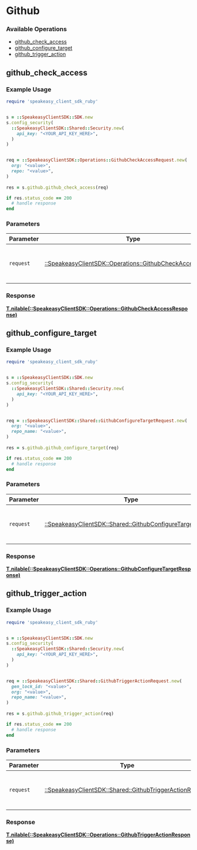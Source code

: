 # Github


### Available Operations

* [github_check_access](#github_check_access)
* [github_configure_target](#github_configure_target)
* [github_trigger_action](#github_trigger_action)

## github_check_access

### Example Usage

```ruby
require 'speakeasy_client_sdk_ruby'


s = ::SpeakeasyClientSDK::SDK.new
s.config_security(
  ::SpeakeasyClientSDK::Shared::Security.new(
    api_key: "<YOUR_API_KEY_HERE>",
  )
)


req = ::SpeakeasyClientSDK::Operations::GithubCheckAccessRequest.new(
  org: "<value>",
  repo: "<value>",
)
    
res = s.github.github_check_access(req)

if res.status_code == 200
  # handle response
end

```

### Parameters

| Parameter                                                                                                         | Type                                                                                                              | Required                                                                                                          | Description                                                                                                       |
| ----------------------------------------------------------------------------------------------------------------- | ----------------------------------------------------------------------------------------------------------------- | ----------------------------------------------------------------------------------------------------------------- | ----------------------------------------------------------------------------------------------------------------- |
| `request`                                                                                                         | [::SpeakeasyClientSDK::Operations::GithubCheckAccessRequest](../../models/operations/githubcheckaccessrequest.md) | :heavy_check_mark:                                                                                                | The request object to use for the request.                                                                        |


### Response

**[T.nilable(::SpeakeasyClientSDK::Operations::GithubCheckAccessResponse)](../../models/operations/githubcheckaccessresponse.md)**


## github_configure_target

### Example Usage

```ruby
require 'speakeasy_client_sdk_ruby'


s = ::SpeakeasyClientSDK::SDK.new
s.config_security(
  ::SpeakeasyClientSDK::Shared::Security.new(
    api_key: "<YOUR_API_KEY_HERE>",
  )
)


req = ::SpeakeasyClientSDK::Shared::GithubConfigureTargetRequest.new(
  org: "<value>",
  repo_name: "<value>",
)
    
res = s.github.github_configure_target(req)

if res.status_code == 200
  # handle response
end

```

### Parameters

| Parameter                                                                                                         | Type                                                                                                              | Required                                                                                                          | Description                                                                                                       |
| ----------------------------------------------------------------------------------------------------------------- | ----------------------------------------------------------------------------------------------------------------- | ----------------------------------------------------------------------------------------------------------------- | ----------------------------------------------------------------------------------------------------------------- |
| `request`                                                                                                         | [::SpeakeasyClientSDK::Shared::GithubConfigureTargetRequest](../../models/shared/githubconfiguretargetrequest.md) | :heavy_check_mark:                                                                                                | The request object to use for the request.                                                                        |


### Response

**[T.nilable(::SpeakeasyClientSDK::Operations::GithubConfigureTargetResponse)](../../models/operations/githubconfiguretargetresponse.md)**


## github_trigger_action

### Example Usage

```ruby
require 'speakeasy_client_sdk_ruby'


s = ::SpeakeasyClientSDK::SDK.new
s.config_security(
  ::SpeakeasyClientSDK::Shared::Security.new(
    api_key: "<YOUR_API_KEY_HERE>",
  )
)


req = ::SpeakeasyClientSDK::Shared::GithubTriggerActionRequest.new(
  gen_lock_id: "<value>",
  org: "<value>",
  repo_name: "<value>",
)
    
res = s.github.github_trigger_action(req)

if res.status_code == 200
  # handle response
end

```

### Parameters

| Parameter                                                                                                     | Type                                                                                                          | Required                                                                                                      | Description                                                                                                   |
| ------------------------------------------------------------------------------------------------------------- | ------------------------------------------------------------------------------------------------------------- | ------------------------------------------------------------------------------------------------------------- | ------------------------------------------------------------------------------------------------------------- |
| `request`                                                                                                     | [::SpeakeasyClientSDK::Shared::GithubTriggerActionRequest](../../models/shared/githubtriggeractionrequest.md) | :heavy_check_mark:                                                                                            | The request object to use for the request.                                                                    |


### Response

**[T.nilable(::SpeakeasyClientSDK::Operations::GithubTriggerActionResponse)](../../models/operations/githubtriggeractionresponse.md)**

